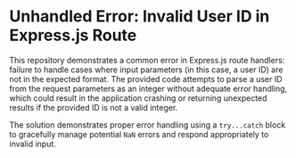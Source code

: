 # Unhandled Error: Invalid User ID in Express.js Route

This repository demonstrates a common error in Express.js route handlers:  failure to handle cases where input parameters (in this case, a user ID) are not in the expected format.  The provided code attempts to parse a user ID from the request parameters as an integer without adequate error handling, which could result in the application crashing or returning unexpected results if the provided ID is not a valid integer.

The solution demonstrates proper error handling using a `try...catch` block to gracefully manage potential `NaN` errors and respond appropriately to invalid input.